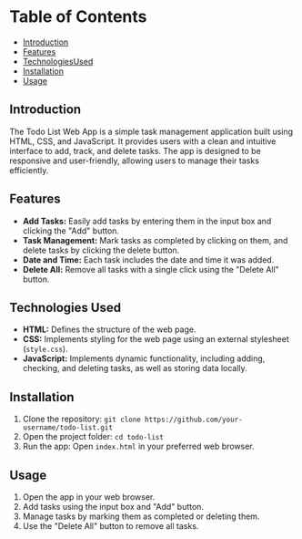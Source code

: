 # Table of Contents
- [Introduction](#introduction)
- [Features](#features)
- [TechnologiesUsed](#TechnologiesUsed)
- [Installation](#installation)
- [Usage](#usage)

## Introduction
The Todo List Web App is a simple task management application built using HTML, CSS, and JavaScript. It provides users with a clean and intuitive interface to add, track, and delete tasks. The app is designed to be responsive and user-friendly, allowing users to manage their tasks efficiently.

## Features
- **Add Tasks:** Easily add tasks by entering them in the input box and clicking the "Add" button.
- **Task Management:** Mark tasks as completed by clicking on them, and delete tasks by clicking the delete button.
- **Date and Time:** Each task includes the date and time it was added.
- **Delete All:** Remove all tasks with a single click using the "Delete All" button.


## Technologies Used

- **HTML:** Defines the structure of the web page.
- **CSS:** Implements styling for the web page using an external stylesheet (`style.css`).
- **JavaScript:** Implements dynamic functionality, including adding, checking, and deleting tasks, as well as storing data locally.


## Installation
1. Clone the repository: `git clone https://github.com/your-username/todo-list.git`
2. Open the project folder: `cd todo-list`
3. Run the app: Open `index.html` in your preferred web browser.

## Usage
1. Open the app in your web browser.
2. Add tasks using the input box and "Add" button.
3. Manage tasks by marking them as completed or deleting them.
4. Use the "Delete All" button to remove all tasks.
